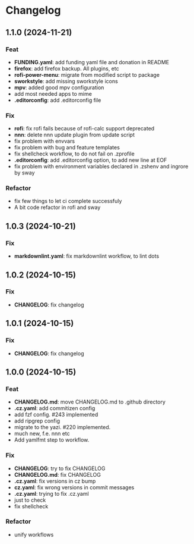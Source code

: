 # Changelog
<!-- markdownlint-disable MD024 -->
## 1.1.0 (2024-11-21)

### Feat

- **FUNDING.yaml**: add funding yaml file and donation in README
- **firefox**: add firefox backup. All plugins, etc
- **rofi-power-menu**: migrate from modified script to package
- **sworkstyle**: add missing sworkstyle icons
- **mpv**: added good mpv configuration
- add most needed apps to mime
- **.editorconfig**: add .editorconfig file

### Fix

- **rofi**: fix rofi fails because of rofi-calc support deprecated
- **nnn**: delete nnn update plugin from update script
- fix problem with envvars
- fix problem with bug and feature templates
- fix shellcheck workflow, to do not fail on .zprofile
- **.editorconfig**: add .editorconfig option, to add new line at EOF
- fix problem with environment variables declared in .zshenv and ingrore by sway

### Refactor

- fix few things to let ci complete successfuly
- A bit code refactor in rofi and sway

## 1.0.3 (2024-10-21)

### Fix

- **markdownlint.yaml**: fix markdownlint workflow, to lint dots

## 1.0.2 (2024-10-15)

### Fix

- **CHANGELOG**: fix changelog

## 1.0.1 (2024-10-15)

### Fix

- **CHANGELOG**: fix changelog

## 1.0.0 (2024-10-15)

### Feat

- **CHANGELOG.md**: move CHANGELOG.md to .github directory
- **.cz.yaml**: add commitizen config
- add fzf config. #243 implemented
- add ripgrep config
- migrate to the yazi. #220 implemented.
- much new, f.e. nnn etc
- Add yamlfmt step to workflow.

### Fix

- **CHANGELOG**: try to fix CHANGELOG
- **CHANGELOG.md**: fix CHANGELOG
- **.cz.yaml**: fix versions in cz bump
- **cz.yaml**: fix wrong versions in commit messages
- **.cz.yaml**: trying to fix .cz.yaml
- just to check
- fix shellcheck

### Refactor

- unify workflows
